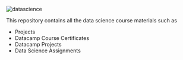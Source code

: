 ![datascience](https://user-images.githubusercontent.com/60270854/85165581-7adb3b00-b27f-11ea-9066-741d1dd4e16d.png)

This repository contains all the data science course materials such as
- Projects
- Datacamp Course Certificates
- Datacamp Projects
- Data Science Assignments

